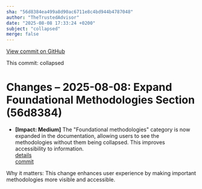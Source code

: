 ```yaml
---
sha: "56d8384ea499a8d90ac6711e8c4bd944b4787048"
author: "TheTrustedAdvisor"
date: "2025-08-08 17:33:24 +0200"
subject: "collapsed"
merge: false
---
```


[View commit on GitHub](https://github.com/TheTrustedAdvisor/FabricAdoptionFramework/commit/56d8384ea499a8d90ac6711e8c4bd944b4787048)

This commit: collapsed

# Changes – 2025-08-08: Expand Foundational Methodologies Section (56d8384)

- **[Impact: Medium]** The "Foundational methodologies" category is now expanded in the documentation, allowing users to see the methodologies without them being collapsed. This improves accessibility to information.  
   [details](/docs/about/changes/2025-08-08-foundational-methodologies-expanded)  
   [commit](https://github.com/TheTrustedAdvisor/FabricAdoptionFramework/commit/56d8384ea499a8d90ac6711e8c4bd944b4787048)  

Why it matters: This change enhances user experience by making important methodologies more visible and accessible.
